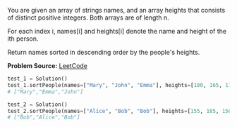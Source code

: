 You are given an array of strings names, and an array heights that consists of distinct positive integers. Both arrays are of length n.

For each index i, names[i] and heights[i] denote the name and height of the ith person.

Return names sorted in descending order by the people's heights.

**Problem Source:**  [LeetCode](https://leetcode.com/problems/sort-the-people/)

```python
test_1 = Solution()
test_1.sortPeople(names=["Mary", "John", "Emma"], heights=[180, 165, 170])
# ["Mary","Emma","John"]

test_2 = Solution()
test_2.sortPeople(names=["Alice", "Bob", "Bob"], heights=[155, 185, 150])
# ["Bob","Alice","Bob"]
```
